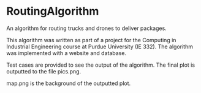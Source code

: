 # RoutingAlgorithm
An algorithm for routing trucks and drones to deliver packages.

This algorithm was written as part of a project for the Computing in Industrial Engineering course at Purdue University (IE 332).
The algorithm was implemented with a website and database.

Test cases are provided to see the output of the algorithm.
The final plot is outputted to the file pics.png.

map.png is the background of the outputted plot.
